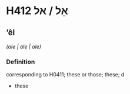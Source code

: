 # H412 אֵל / אל

## ʼêl

_(ale | ale | ale)_

### Definition

corresponding to H0411; these or those; these; d

- these
